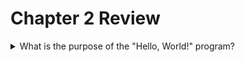 # Chapter 2 Review
<details>
    <summary>What is the purpose of the "Hello, World!" program?</summary>
    <b>
        <p>The purpose of the "Hello, World!" program is to:</p>
        <ul>
            <li>Test the programming environment.</li>
            <li>Give an initial introduction to the "feel" of a language and how it operates.</li>
        </ul>
    </b>
</details>